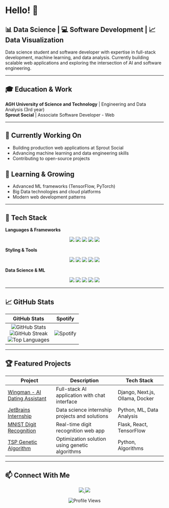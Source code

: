 # Hello! 👋

## 📊 Data Science | 💻 Software Development | 📈 Data Visualization

Data science student and software developer with expertise in full-stack development, 
machine learning, and data analysis. Currently building scalable web applications 
and exploring the intersection of AI and software engineering.

---

## 🎓 Education & Work

**AGH University of Science and Technology** | Engineering and Data Analysis (3rd year)  
**Sprout Social** | Associate Software Developer - Web

---

## 🔭 Currently Working On

- Building production web applications at Sprout Social
- Advancing machine learning and data engineering skills
- Contributing to open-source projects

## 🌱 Learning & Growing

- Advanced ML frameworks (TensorFlow, PyTorch)
- Big Data technologies and cloud platforms
- Modern web development patterns

---

## 💼 Tech Stack

**Languages & Frameworks**
<p align="center">
    <img src="https://img.shields.io/badge/Python-3776AB?style=for-the-badge&logo=python&logoColor=white" />
    <img src="https://img.shields.io/badge/TypeScript-3178C6?style=for-the-badge&logo=typescript&logoColor=white" />
    <img src="https://img.shields.io/badge/React-61DAFB?style=for-the-badge&logo=react&logoColor=black" />
    <img src="https://img.shields.io/badge/Angular-DD0031?style=for-the-badge&logo=angular&logoColor=white" />
    <img src="https://img.shields.io/badge/Next.js-000000?style=for-the-badge&logo=next.js&logoColor=white" />
</p>

**Styling & Tools**
<p align="center">
    <img src="https://img.shields.io/badge/SCSS-CC6699?style=for-the-badge&logo=sass&logoColor=white" />
    <img src="https://img.shields.io/badge/Tailwind-06B6D4?style=for-the-badge&logo=tailwind-css&logoColor=white" />
    <img src="https://img.shields.io/badge/Docker-2496ED?style=for-the-badge&logo=docker&logoColor=white" />
    <img src="https://img.shields.io/badge/Git-F05032?style=for-the-badge&logo=git&logoColor=white" />
    <img src="https://img.shields.io/badge/Linux-FCC624?style=for-the-badge&logo=linux&logoColor=black" />
</p>

**Data Science & ML**
<p align="center">
    <img src="https://img.shields.io/badge/TensorFlow-FF6F00?style=for-the-badge&logo=tensorflow&logoColor=white" />
    <img src="https://img.shields.io/badge/Scikit%20Learn-F7931E?style=for-the-badge&logo=scikit-learn&logoColor=white" />
    <img src="https://img.shields.io/badge/Pandas-150458?style=for-the-badge&logo=pandas&logoColor=white" />
    <img src="https://img.shields.io/badge/NumPy-013243?style=for-the-badge&logo=numpy&logoColor=white" />
    <img src="https://img.shields.io/badge/PostgreSQL-4169E1?style=for-the-badge&logo=postgresql&logoColor=white" />
</p>

---

## 📈 GitHub Stats

<div align="center">

| GitHub Stats | Spotify |
|:---:|:---:|
| ![GitHub Stats](https://github-readme-stats.vercel.app/api?username=birzyk6&show_icons=true&theme=github_dark_dimmed)<br/>![GitHub Streak](https://github-readme-streak-stats.herokuapp.com/?user=birzyk6&theme=github_dark_dimmed)<br/>![Top Languages](https://github-readme-stats.vercel.app/api/top-langs/?username=birzyk6&layout=compact&theme=github_dark_dimmed&hide=html) | ![Spotify](https://spotify-recently-played-readme.vercel.app/api?user=21limiqxkcsw5pi4grz2dc2bq&width=300) |

</div>

---

## 🏆 Featured Projects
<div align="center">
  
| Project | Description | Tech Stack |
|---------|-------------|------------|
| [Wingman - AI Dating Assistant](https://github.com/birzyk6/wingman) | Full-stack AI application with chat interface | Django, Next.js, Ollama, Docker |
| [JetBrains Internship](https://github.com/birzyk6/jetbrains-internship) | Data science internship projects and solutions | Python, ML, Data Analysis |
| [MNIST Digit Recognition](https://github.com/birzyk6/inteligencja-obliczeniowa/tree/main/neural_networks_project) | Real-time digit recognition web app | Flask, React, TensorFlow |
| [TSP Genetic Algorithm](https://github.com/birzyk6/inteligencja-obliczeniowa/tree/main/komiwoj) | Optimization solution using genetic algorithms | Python, Algorithms |

</div>

---

## 📫 Connect With Me

<p align="center">
  <a href="https://www.linkedin.com/in/bartosz-irzyk-75a365295/">
    <img src="https://img.shields.io/badge/LinkedIn-0077B5?style=for-the-badge&logo=linkedin&logoColor=white" />
  </a>
  <a href="mailto:birzyk6@gmail.com">
    <img src="https://img.shields.io/badge/Email-D14836?style=for-the-badge&logo=gmail&logoColor=white" />
  </a>
</p>

<p align="center">
  <img src="https://komarev.com/ghpvc/?username=birzyk6&color=blueviolet" alt="Profile Views" />
</p>
